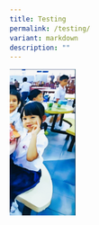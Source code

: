 ```yaml
---
title: Testing
permalink: /testing/
variant: markdown
description: ""
---
```

<style>
* {
margin: 0;
padding: 0;
box-sizing: border-box;
}

.slideshow-container {
width: 100%;
max-width: 600px;
margin: auto;
overflow: hidden;
position: relative;
}

.slides {
display: flex;
width: 300%; /* Total width = 100% * 3 images */
animation: slideAnimation 9s infinite;
}

.slide {
width: 100%; /* Each slide takes up 100% of the container */
height: auto;
}

.slide img {
width: 100%;
height: auto;
}

/* Animation to shift the slides */
@keyframes slideAnimation {
0% {
transform: translateX(0);
}
33% {
transform: translateX(-100%);
}
66% {
transform: translateX(-200%);
}
100% {
transform: translateX(0);
}
}
</style>

<div class="slideshow-container">
<div class="slides">
<div class="slide"><img alt="Image 1" src="/images/School_Information.png"></div>
<div class="slide"><img alt="Image 2" src="/images/School_Information.png"></div>
<div class="slide"><img alt="Image 3" src="/images/Primary_1_resize__Vivid_Cool.png"></div>
</div>
</div>
